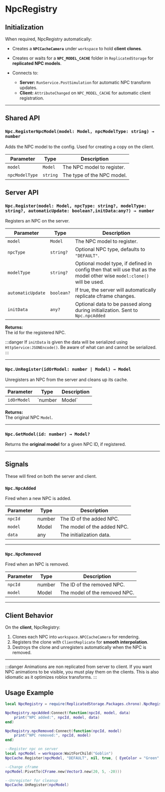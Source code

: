 # NpcRegistry

## Initialization

When required, NpcRegistry automatically:

- Creates a **`NPCCacheCamera`** under `workspace` to hold **client clones**.
- Creates or waits for a **`NPC_MODEL_CACHE`** folder in `ReplicatedStorage` for **replicated NPC models**.
- Connects to:

  - **Server:** `RunService.PostSimulation` for automatic NPC transform updates.
  - **Client:** `AttributeChanged` on `NPC_MODEL_CACHE` for automatic client registration. 

---

## Shared API

### `Npc.RegisterNpcModel(model: Model, npcModelType: string) → number`

Adds the NPC model to the config. Used for creating a copy on the client.

| Parameter          | Type       | Description                                                  |
|--------------------|-----------|--------------------------------------------------------------|
| `model`            | `Model`   | The NPC model to register.      |
| `npcModelType`          | `string` | The type of the NPC model.      |

## Server API

### `Npc.Register(model: Model, npcType: string?, modelType: string?, automaticUpdate: boolean?,initData:any?) → number`

Registers an NPC on the server.

| Parameter          | Type       | Description                                                  |
|--------------------|-----------|--------------------------------------------------------------|
| `model`            | `Model`   | The NPC model to register.      |
| `npcType`          | `string?` | Optional NPC type, defaults to `"DEFAULT"`.                  |
| `modelType`       | `string?` | Optional model type, if defined in config then that will use that as the model other wise `model:clone()` will be used.         |
| `automaticUpdate`  | `boolean?`| If true, the server will automatically replicate cframe changes.|
| `initData`        | `any?`   | Optional data to be passed along during initialization. Sent to `Npc.npcAdded`        |

**Returns:**  
The id for the registered NPC.

:::danger
If `initData` is given the data will be serialized using `HttpService:JSONEncode()`. Be aware of what can and cannot be serialized.
:::


---

### `Npc.UnRegister(idOrModel: number | Model) → Model`

Unregisters an NPC from the server and cleans up its cache.

| Parameter       | Type             | Description                             |
|-----------------|-----------------|-----------------------------------------|
| `idOrModel`     | `number | Model` | NPC ID or the registered model.          |

**Returns:**  
The original NPC `Model`.

---

### `Npc.GetModel(id: number) → Model?`

Returns the **original model** for a given NPC ID, if registered.

---


## Signals

These will fired on both the server and client.

### `Npc.NpcAdded`

Fired when a new NPC is added.

| Parameter | Type   | Description               |
|-----------|--------|---------------------------|
| `npcId`   | number | The ID of the added NPC.  |
| `model`   | Model  | The model of the added NPC.  |
| `data`    | any    | The initialization data.  |

---

### `Npc.NpcRemoved`

Fired when an NPC is removed.


| Parameter | Type   | Description               |
|-----------|--------|---------------------------|
| `npcId`   | number | The ID of the removed NPC. |
| `model`   | Model  | The model of the removed NPC.  |

---

## Client Behavior

On the **client**, NpcRegistry:

1. Clones each NPC into `workspace.NPCCacheCamera` for rendering.
2. Registers the clone with `ClientReplicate` for **smooth interpolation**.
3. Destroys the clone and unregisters automatically when the NPC is removed.

---

:::danger
Animations are non replicated from server to client. If you want NPC animations to be visible, you must play them on the clients. This is also idiomatic as it optimizes roblox transforms. 
:::

## Usage Example

```lua
local NpcRegistry = require(ReplicatedStorage.Packages.chrono).NpcRegistry

NpcRegistry.npcAdded:Connect(function(npcId, model, data)
    print("NPC added:", npcId, model, data)
end)

NpcRegistry.npcRemoved:Connect(function(npcId, model)
    print("NPC removed:", npcId, model)
end)

--Register npc on server
local npcModel = workspace:WaitForChild("Goblin")
NpcCache.Register(npcModel, "DEFAULT", nil, true, { EyeColor = "Green" })

--Change cframe
npcModel:PivotTo(CFrame.new(Vector3.new(20, 5, -20)))

--Unregister for cleanup
NpcCache.UnRegister(npcModel)
```

